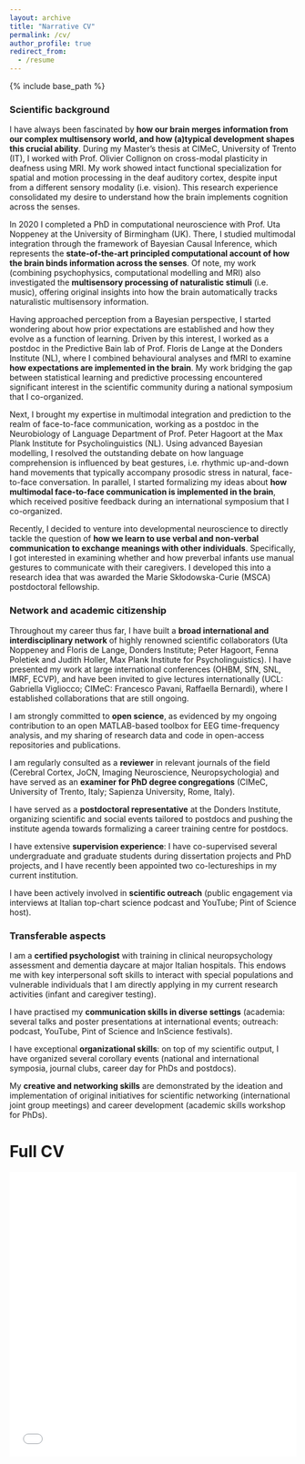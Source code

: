 ```yaml
---
layout: archive
title: "Narrative CV"
permalink: /cv/
author_profile: true
redirect_from:
  - /resume
---
```


{% include base_path %}

### Scientific background
I have always been fascinated by **how our brain merges information from our complex multisensory world, and how (a)typical development shapes this crucial ability**. During my Master’s thesis at CIMeC, University of Trento (IT), I worked with Prof. Olivier Collignon on cross-modal plasticity in deafness using MRI. My work showed intact functional specialization for spatial and motion processing in the deaf auditory cortex, despite input from a different sensory modality (i.e. vision). This research experience consolidated my desire to understand how the brain implements cognition across the senses.

In 2020 I completed a PhD in computational neuroscience with Prof. Uta Noppeney at the University of Birmingham (UK). There, I studied multimodal integration through the framework of Bayesian Causal Inference, which represents the **state-of-the-art principled computational account of how the brain binds information across the senses**. Of note, my work (combining psychophysics, computational modelling and MRI) also investigated the **multisensory processing of naturalistic stimuli** (i.e. music), offering original insights into how the brain automatically tracks naturalistic multisensory information.

Having approached perception from a Bayesian perspective, I started wondering about how prior expectations are established and how they evolve as a function of learning. Driven by this interest, I worked as a postdoc in the Predictive Bain lab of Prof. Floris de Lange at the Donders Institute (NL), where I combined behavioural analyses and fMRI to examine **how expectations are implemented in the brain**. My work bridging the gap between statistical learning and predictive processing encountered significant interest in the scientific community during a national symposium that I co-organized.

Next, I brought my expertise in multimodal integration and prediction to the realm of face-to-face communication, working as a postdoc in the Neurobiology of Language Department of Prof. Peter Hagoort at the Max Plank Institute for Psycholinguistics (NL). Using advanced Bayesian modelling, I resolved the outstanding debate on how language comprehension is influenced by beat gestures, i.e. rhythmic up-and-down hand movements that typically accompany prosodic stress in natural, face-to-face conversation. In parallel, I started formalizing my ideas about **how multimodal face-to-face communication is implemented in the brain**, which received positive feedback during an international symposium that I co-organized.

Recently, I decided to venture into developmental neuroscience to directly tackle the question of **how we learn to use verbal and non-verbal communication to exchange meanings with other individuals**. Specifically, I got interested in examining whether and how preverbal infants use manual gestures to communicate with their caregivers. I developed this into a research idea that was awarded the Marie Skłodowska-Curie (MSCA) postdoctoral fellowship.

### Network and academic citizenship
Throughout my career thus far, I have built a **broad international and interdisciplinary network** of highly renowned scientific collaborators (Uta Noppeney and Floris de Lange, Donders Institute; Peter Hagoort, Fenna Poletiek and Judith Holler, Max Plank Institute for Psycholinguistics). I have presented my work at large international conferences (OHBM, SfN, SNL, IMRF, ECVP), and have been invited to give lectures internationally (UCL: Gabriella Vigliocco; CIMeC: Francesco Pavani, Raffaella Bernardi), where I established collaborations that are still ongoing.

I am strongly committed to **open science**, as evidenced by my ongoing contribution to an open MATLAB-based toolbox for EEG time-frequency analysis, and my sharing of research data and code in open-access repositories and publications.

I am regularly consulted as a **reviewer** in relevant journals of the field (Cerebral Cortex, JoCN, Imaging Neuroscience, Neuropsychologia) and have served as an **examiner for PhD degree congregations** (CIMeC, University of Trento, Italy; Sapienza University, Rome, Italy).

I have served as a **postdoctoral representative** at the Donders Institute, organizing scientific and social events tailored to postdocs and pushing the institute agenda towards formalizing a career training centre for postdocs.

I have extensive **supervision experience**: I have co-supervised several undergraduate and graduate students during dissertation projects and PhD projects, and I have recently been appointed two co-lectureships in my current institution.

I have been actively involved in **scientific outreach** (public engagement via interviews at Italian top-chart science podcast and YouTube; Pint of Science host).

### Transferable aspects
I am a **certified psychologist** with training in clinical neuropsychology assessment and dementia daycare at major Italian hospitals. This endows me with key interpersonal soft skills to interact with special populations and vulnerable individuals that I am directly applying in my current research activities (infant and caregiver testing).

I have practised my **communication skills in diverse settings** (academia: several talks and poster presentations at international events; outreach: podcast, YouTube, Pint of Science and InScience festivals).

I have exceptional **organizational skills**: on top of my scientific output, I have organized several corollary events (national and international symposia, journal clubs, career day for PhDs and postdocs).

My **creative and networking skills** are demonstrated by the ideation and implementation of original initiatives for scientific networking (international joint group meetings) and career development (academic skills workshop for PhDs).


Full CV
======
<iframe src="/files/AmbraFerrari CV.pdf" width="100%" height="500" frameborder="no" border="0" marginwidth="0" marginheight="0"></iframe>
